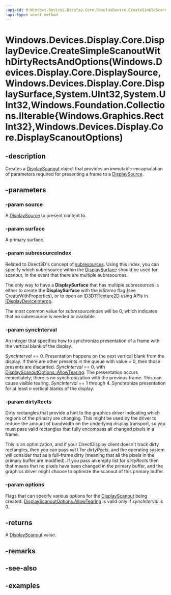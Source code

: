 ```yaml
---
-api-id: M:Windows.Devices.Display.Core.DisplayDevice.CreateSimpleScanoutWithDirtyRectsAndOptions(Windows.Devices.Display.Core.DisplaySource,Windows.Devices.Display.Core.DisplaySurface,System.UInt32,System.UInt32,Windows.Foundation.Collections.IIterable{Windows.Graphics.RectInt32},Windows.Devices.Display.Core.DisplayScanoutOptions)
-api-type: winrt method
---
```


# Windows.Devices.Display.Core.DisplayDevice.CreateSimpleScanoutWithDirtyRectsAndOptions(Windows.Devices.Display.Core.DisplaySource,Windows.Devices.Display.Core.DisplaySurface,System.UInt32,System.UInt32,Windows.Foundation.Collections.IIterable{Windows.Graphics.RectInt32},Windows.Devices.Display.Core.DisplayScanoutOptions)

<!--
public Windows.Devices.Display.Core.DisplayScanout CreateSimpleScanoutWithDirtyRectsAndOptions (Windows.Devices.Display.Core.DisplaySource source, Windows.Devices.Display.Core.DisplaySurface surface, uint subresourceIndex, uint syncInterval, System.Collections.Generic.IEnumerable<Windows.Graphics.RectInt32> dirtyRects, Windows.Devices.Display.Core.DisplayScanoutOptions options);
-->

## -description

Creates a [DisplayScanout](displayscanout.md) object that provides an immutable encapsulation of parameters required for presenting a frame to a [DisplaySource](displaysource.md).

## -parameters

### -param source
A [DisplaySource](displaysource.md) to present content to.

### -param surface
A primary surface.

### -param subresourceIndex

Related to Direct3D's concept of [subresources](/windows/win32/direct3d11/overviews-direct3d-11-resources-subresources). Using this index, you can specify which subresource within the [DisplaySurface](displaysurface.md) should be used for scanout, in the event that there are multiple subresources.

The only way to have a **DisplaySurface** that has multiple subresources is either to create the **DisplaySurface** with the *isStereo* flag (see [CreateWithProperties](/uwp/api/windows.devices.display.core.displayprimarydescription.createwithproperties)), or to open an [ID3D11Texture2D](/windows/win32/api/d3d11/nn-d3d11-id3d11texture2d) using APIs in [IDisplayDeviceInterop](/windows/win32/api/windows.devices.display.core.interop/nn-windows-devices-display-core-interop-idisplaydeviceinterop).

The most common value for *subresourceindex* will be 0, which indicates that no subresource is needed or available.

### -param syncInterval

An integer that specifies how to synchronize presentation of a frame with the vertical blank of the display.

*SyncInterval* == 0. Presentation happens on the next vertical blank from the display. If there are other presents in the queue with value = 0, then those presents are discarded.
*SyncInterval* == 0, with [DisplayScanoutOptions::AllowTearing](displayscanoutoptions.md). The presentation occurs immediately; there is no synchronization with the previous frame. This can cause visible tearing.
*SyncInterval* == 1 through 4. Synchronize presentation for at least *n* vertical blanks of the display.

### -param dirtyRects

Dirty rectangles that provide a hint to the graphics driver indicating which regions of the primary are changing. This might be used by the driver to reduce the amount of bandwidth on the underlying display transport, so you must pass valid rectangles that fully encompass all changed pixels in a frame.

This is an optimization, and if your DirectDisplay client doesn't track dirty rectangles, then you can pass `null` for *dirtyRects*, and the operating system will consider that as a full-frame dirty (meaning that all the pixels in the primary buffer are modified). If you pass an empty list for *dirtyRects* then that means that no pixels have been changed in the primary buffer, and the graphics driver might choose to optimize the scanout of this primary buffer.

### -param options

Flags that can specify various options for the [DisplayScanout](displayscanout.md) being created. [DisplayScanoutOptions.AllowTearing](displayscanoutoptions.md) is valid only if *syncInterval* is 0.

## -returns
A [DisplayScanout](displayscanout.md) value.

## -remarks

## -see-also

## -examples

